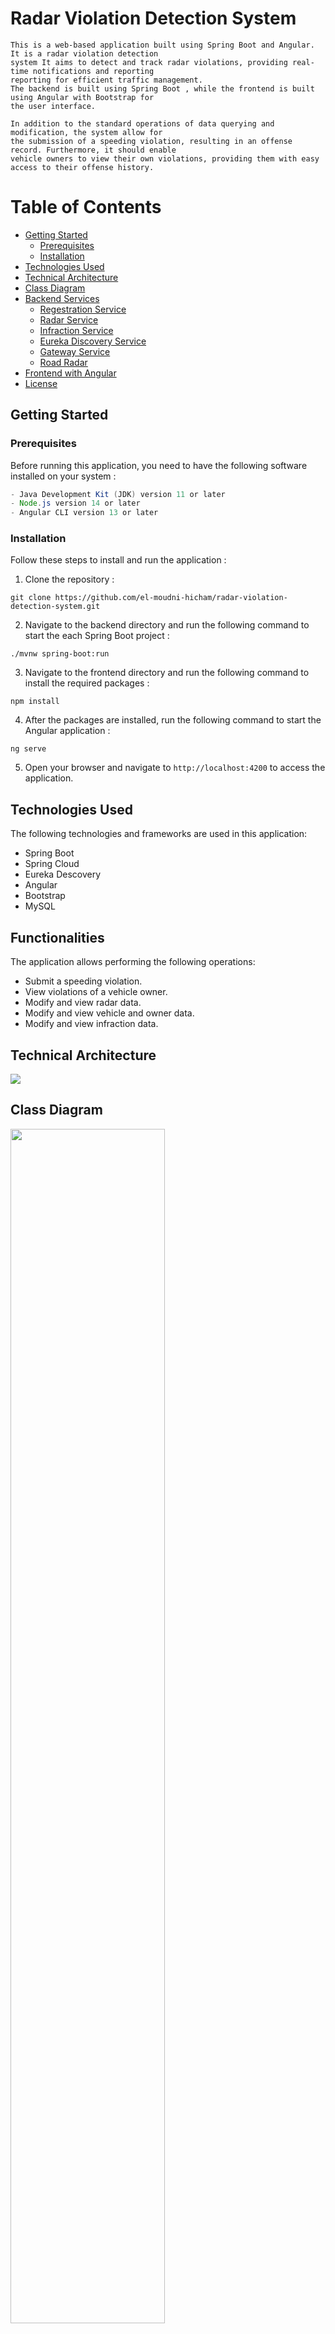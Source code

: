 # Radar Violation Detection System

```
This is a web-based application built using Spring Boot and Angular. It is a radar violation detection
system It aims to detect and track radar violations, providing real-time notifications and reporting
reporting for efficient traffic management.
The backend is built using Spring Boot , while the frontend is built using Angular with Bootstrap for
the user interface.

In addition to the standard operations of data querying and modification, the system allow for
the submission of a speeding violation, resulting in an offense record. Furthermore, it should enable
vehicle owners to view their own violations, providing them with easy access to their offense history.
```

# Table of Contents
- [Getting Started](#getting-started)
    - [Prerequisites](#prerequisites)
    - [Installation](#installation)
- [Technologies Used](#technologies-used)
- [Technical Architecture](#technical-architecture)
- [Class Diagram](#class-diagram)
- [Backend Services](#backend-services)
    - [Regestration Service](#regestration-service)
    - [Radar Service](#radar-service)
    - [Infraction Service](#infraction-service)
    - [Eureka Discovery Service](#eureka-discovery-service)
    - [Gateway Service](#gateway-service)
    - [Road Radar](#road-radar)
- [Frontend with Angular](#frontend-with-angular)
- [License](#license)


## Getting Started
### Prerequisites
Before running this application, you need to have the following software installed on your system :

```java
- Java Development Kit (JDK) version 11 or later
- Node.js version 14 or later
- Angular CLI version 13 or later
```

### Installation
Follow these steps to install and run the application :

1. Clone the repository :
```
git clone https://github.com/el-moudni-hicham/radar-violation-detection-system.git
```
2. Navigate to the backend directory and run the following command to start the each Spring Boot project :
```
./mvnw spring-boot:run
```
3. Navigate to the frontend directory and run the following command to install the required packages :
```
npm install
```
4. After the packages are installed, run the following command to start the Angular application :
```
ng serve
```
5. Open your browser and navigate to `http://localhost:4200` to access the application.

## Technologies Used
The following technologies and frameworks are used in this application:

- Spring Boot
- Spring Cloud
- Eureka Descovery
- Angular
- Bootstrap
- MySQL

## Functionalities

The application allows performing the following operations:
- Submit a speeding violation.
- View violations of a vehicle owner.
- Modify and view radar data.
- Modify and view vehicle and owner data.
- Modify and view infraction data.

## Technical Architecture

<img src="https://github.com/el-moudni-hicham/radar-violation-detection-system/assets/85403056/f49b19b6-7f95-4f45-8b65-1060db7d9dc7">

## Class Diagram 

<img src="https://github.com/el-moudni-hicham/radar-violation-detection-system/assets/85403056/3f6bacdd-84ea-4e1e-9c9f-0ae69cca8202" width="70%">

## Backend Services

The backend contains 5 services :

### Regestration Service :

```
Registration microservice manages vehicles owned by owners. Each vehicle belongs to a single owner.
An owner is defined by their ID, name, date of birth, email.
A vehicle is defined by its ID, regestration number, brand, fiscal power, and model
```
- Service Structure
<pre>

├───src
│   ├───main
│   │   ├───java
│   │   │   └───ma
│   │   │       └───enset
│   │   │           └───regestrationservice
│   │   │               │   RegestrationServiceApplication.java
│   │   │               │
│   │   │               ├───entites
│   │   │               │       Owner.java
│   │   │               │       OwnerRequest.java
│   │   │               │       Vehicle.java
│   │   │               │
│   │   │               ├───repositories
│   │   │               │       OwnerRepository.java
│   │   │               │       VehicleRepository.java
│   │   │               │
│   │   │               └───web
│   │   │                   ├───graphql
│   │   │                   │       OwnerGraphqlController.java
│   │   │                   │       VehicleGraphqlController.java
│   │   │                   │
│   │   │                   ├───grpc
│   │   │                   │   │   GrpcConfig.java
│   │   │                   │   │   OwnerGrpcService.java
│   │   │                   │   │
│   │   │                   │   └───stub
│   │   │                   │           OwnerGrpcServiceGrpc.java
│   │   │                   │           OwnerService.java
│   │   │                   │
│   │   │                   ├───rest
│   │   │                   │       OwnerRestController.java
│   │   │                   │       VehicleRestController.java
│   │   │                   │
│   │   │                   └───soap
│   │   │                           CXFSoapWebServiceConfig.java
│   │   │                           OwnerSoapController.java
│   │   │                           OwnerSoapService.java
│   │   │
│   │   └───resources
│   │       │   application.properties
│   │       │   owner-service.proto
│   │       │   xsd-schema.xsd
│   │       │
│   │       ├───graphql
│   │       │       schema.graphqls
│   │       │
│   │       ├───static
│   │       └───templates

</pre>
- Web services integration REST, GraphQL, SOAP et GRPC :

> a. REST :

Tests with `Postman`

<table>
    <tr>
        <td >
            <h5 align="center">All Vehicles</h3>
                <p align="center">
                    <img src="https://github.com/el-moudni-hicham/radar-violation-detection-system/assets/85403056/77beb752-739f-47fd-845f-c666ea4ab362" alt="project example"/>
                </p>
        </td>
    </tr>
    <tr>
        <td >
            <h5 align="center">Find Vehicle By Id</h3>
                <p align="center">
                    <img src="https://github.com/el-moudni-hicham/radar-violation-detection-system/assets/85403056/4b2cf16c-1340-4404-8cec-1bcdc51f524c" alt="project example"/>
                </p>
        </td>
    </tr>
</table>

<table>
    <tr>
        <td >
            <h5 align="center">Delete Vehicle</h3>
                <p align="center">
                    <img src="https://github.com/el-moudni-hicham/radar-violation-detection-system/assets/85403056/7a2c7083-7539-4dcd-b506-3556fec50c3a" alt="project example"/>
                </p>
        </td>
    </tr>
    <tr>
        <td >
            <h5 align="center">Update Vehicle</h3>
                <p align="center">
                    <img src="https://github.com/el-moudni-hicham/radar-violation-detection-system/assets/85403056/270691bf-1f79-446c-9359-20fec739881c" alt="project example"/>
                </p>
        </td>
    </tr>
</table>


> b. GraphQL :
<table>
    <tr>
        <td>
            <h5 align="center">All Vehicles with specific attributs </h3>
                <p align="center">
                    <img alt="project example"
                         src="https://github.com/el-moudni-hicham/radar-violation-detection-system/assets/85403056/e29db325-f14f-4d6a-9916-0ee1d1760da0"/>
                </p>
        </td>
    </tr>
    <tr>
        <td>
            <h5 align="center">Find Vehicle By Id with specific attributs</h3>
                <p align="center">
                    <img alt="project example"
                         src="https://github.com/el-moudni-hicham/radar-violation-detection-system/assets/85403056/15f188ac-d384-455d-a8ed-91363143f97f"/>
                </p>
        </td>
    </tr>
</table>

> c. SOAP :

Tests with `SoapUI`
<table>
    <tr>
        <td >
            <h5 align="center">All Owners </h3>
                <p align="center">
                    <img src="https://github.com/el-moudni-hicham/radar-violation-detection-system/assets/85403056/7a01b2b9-3807-43e1-884d-8c0cbfcbb994" alt="project example"/>
                </p>
        </td>
    </tr>
    <tr>
        <td >
            <h5 align="center">Find Owner By Id</h3>
                <p align="center">
                    <img src="https://github.com/el-moudni-hicham/radar-violation-detection-system/assets/85403056/52bc6d85-1dc1-4f00-b9da-701d500a8b4a" alt="project example"/>
                </p>
        </td>
    </tr>
</table>

> d. GRPC :

Tests with `BloomRPC`
<table>
    <tr>
        <td>
            <h5 align="center">All Owners </h3>
                <p align="center">
                    <img alt="project example"
                         src="https://github.com/el-moudni-hicham/radar-violation-detection-system/assets/85403056/abc8437c-d043-4821-b684-0a27917cb13c"/>
                </p>
        </td>
    </tr>
    <tr>
        <td>
            <h5 align="center">Find Owner By Id</h3>
                <p align="center">
                    <img alt="project example"
                         src="https://github.com/el-moudni-hicham/radar-violation-detection-system/assets/85403056/7b33bad2-3ac7-415d-ab60-33d3ae23b08e"/>
                </p>
        </td>
    </tr>
</table>



####

### Radar Service :

```
Radar microservice responsible for managing radars handles radar entities defined
by their ID, maximum speed limit, and coordinates (longitude and latitude)
```
- Service Structure
<pre>
├───src
│   ├───main
│   │   ├───java
│   │   │   └───ma
│   │   │       └───enset
│   │   │           └───radarservice
│   │   │               │   RadarServiceApplication.java
│   │   │               │
│   │   │               ├───entites
│   │   │               │       Radar.java
│   │   │               │
│   │   │               ├───feign
│   │   │               │       InfractionRestClient.java
│   │   │               │
│   │   │               ├───models
│   │   │               │       Infraction.java
│   │   │               │       NewData.java
│   │   │               │
│   │   │               ├───repositories
│   │   │               │       RadarRepository.java
│   │   │               │
│   │   │               └───web
│   │   │                       RadarRestController.java
│   │   │
│   │   └───resources
│   │       │   application.properties
│   │       │   radar-service.proto
│   │       │
│   │       ├───static
│   │       └───templates
</pre>

### Infraction Service :

```
Infraction microservice responsible for managing violations handles each violation, which is defined
by its ID, date, the radar number that detected the offense, the vehicle regestration number,
the vehicle's speed, the radar's maximum speed limit, and the fine amount.
```
- Service Structure
<pre>
├───src
│   ├───main
│   │   ├───java
│   │   │   └───ma
│   │   │       └───enset
│   │   │           └───infractionservice
│   │   │               │   InfractionServiceApplication.java
│   │   │               │
│   │   │               ├───entites
│   │   │               │       Infraction.java
│   │   │               │
│   │   │               ├───feign
│   │   │               │       RadarRestClient.java
│   │   │               │       VehicleRestClient.java
│   │   │               │
│   │   │               ├───models
│   │   │               │       NewData.java
│   │   │               │       Owner.java
│   │   │               │       Radar.java
│   │   │               │       Vehicle.java
│   │   │               │
│   │   │               ├───repositories
│   │   │               │       InfractionRepository.java
│   │   │               │
│   │   │               └───web
│   │   │                       InfractionRestController.java
│   │   │
│   │   └───resources
│   │       │   application.properties
│   │       │
│   │       ├───static
│   │       └───templates
</pre>

### Eureka Discovery Service
```
server-side component in the Netflix OSS stack that allows services to register
and discover each other in a microservices architecture.
```
- Service Structure
<pre>
├───src
│   ├───main
│   │   ├───java
│   │   │   └───ma
│   │   │       └───enset
│   │   │           └───eurekadiscovery
│   │   │                   EurekaDiscoveryApplication.java
│   │   │
│   │   └───resources
│   │           application.properties
│   │
│   └───test
│       └───java
│           └───ma
│               └───enset
│                   └───eurekadiscovery
│                           EurekaDiscoveryApplicationTests.java
│
</pre>

### Gateway Service
```
Spring Cloud Gateway It provides a centralized entry point for routing and filtering requests
to microservices in a distributed system, enabling dynamic and scalable routing based on various criteria.
```
- Service Structure
<pre>
├───src
│   ├───main
│   │   ├───java
│   │   │   └───ma
│   │   │       └───enset
│   │   │           └───gateway
│   │   │                   GatewayApplication.java
│   │   │
│   │   └───resources
│   │           application.properties
│   │           application.yml
</pre>

### Road Radar
```
A Java application that simulates a radar system generating random speeding violations
and sending them to the Radar-Service.
```

- Service Structure
<pre>
├───src
│   ├───main
│   │   ├───java
│   │   │   └───ma
│   │   │       └───enset
│   │   │           └───radarroad
│   │   │               │   RadarDetectionService.java
│   │   │               │   RadarRoadApplication.java
│   │   │               │
│   │   │               └───models
│   │   │                       NewData.java
│   │   │                       Radar.java
│   │   │                       Vehicle.java
│   │   │
│   │   └───resources
│   │       │   application.properties
│   │       │
│   │       ├───static
│   │       └───templates
</pre>

Test

<table>
    <tr>
        <td>
            <p align="center">
                <img alt="project example"
                     src="https://github.com/el-moudni-hicham/radar-violation-detection-system/assets/85403056/0068cd62-3044-47ad-b1ac-a03c34713801"/>
            </p>
        </td>
    </tr>

</table>

# Frontend with Angular
<table>
    <tr>
        <td >
            <p align="center">
                <img src="https://github.com/el-moudni-hicham/radar-violation-detection-system/assets/85403056/212c815e-853a-4c31-a4db-695ad8ea46fc" alt="project example"/>
            </p>
        </td>
    </tr>
    <tr>
        <td >
            <p align="center">
                <img src="https://github.com/el-moudni-hicham/radar-violation-detection-system/assets/85403056/62a7c75a-116c-4f7d-84c0-4a2cdfa207a1" alt="project example"/>
            </p>
        </td>
    </tr>

</table>

<table>
    <tr>
        <td >
            <p align="center">
                <img src="https://github.com/el-moudni-hicham/radar-violation-detection-system/assets/85403056/8287e677-e027-4f0c-ad20-be6a50ba7fa7" alt="project example"/>
            </p>
        </td>
    </tr>
    <tr>
        <td >
            <p align="center">
                <img src="https://github.com/el-moudni-hicham/radar-violation-detection-system/assets/85403056/bb9aad80-0ec5-4afe-8dbc-e14d61824e0d" alt="project example"/>
            </p>
        </td>
    </tr>
</table>


<table>
    <tr>
        <td >
            <p align="center">
                <img src="https://github.com/el-moudni-hicham/radar-violation-detection-system/assets/85403056/d3f1c38a-349b-4afc-be32-6a48ce1cc105" alt="project example"/>
            </p>
        </td>
    </tr>
    <tr>
        <td >
            <p align="center">
                <img src="https://github.com/el-moudni-hicham/radar-violation-detection-system/assets/85403056/df5a0b4e-d3c2-458d-aa82-98d985447ee9" alt="project example"/>
            </p>
        </td>
    </tr>
</table>

<table>
    <tr>
        <td >
            <p align="center">
                <img src="https://github.com/el-moudni-hicham/radar-violation-detection-system/assets/85403056/30068f49-7b6d-47b7-a730-763e6116a311" alt="project example"/>
            </p>
        </td>
    </tr>
    <tr>
        <td >
            <p align="center">
                <img src="https://github.com/el-moudni-hicham/radar-violation-detection-system/assets/85403056/30e08ef6-a881-4358-a458-548eedfb879c" alt="project example"/>
            </p>
        </td>
    </tr>
</table>


<table>
    <tr>
        <td >
            <p align="center">
                <img src="https://github.com/el-moudni-hicham/radar-violation-detection-system/assets/85403056/916ead93-b5b0-47e4-802f-5947ecf9d223" alt="project example"/>
            </p>
        </td>
    </tr>
</table>

## Licence
This project is licensed under the GNU General Public License v3.0 - see the LICENSE file for details.
